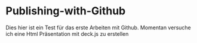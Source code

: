 Publishing-with-Github
======================
Dies hier ist ein Test für das erste Arbeiten mit Github.
Momentan versuche ich eine Html Präsentation mit deck.js zu erstellen

